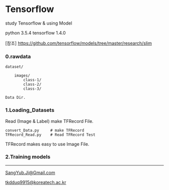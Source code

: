 ﻿# Tensorflow

study Tensorflow & using Model

python 3.5.4
tensorflow 1.4.0

[참조]
https://github.com/tensorflow/models/tree/master/research/slim


### 0.rawdata

    dataset/
        
        images/
            class-1/
            class-2/
            class-3/

    Data Dir.

### 1.Loading_Datasets

Read (Image & Label)  make TFRecord File. 

    convert_Data.py     # make TFRecord
    TFRecord_Read.py    # Read TFRecord Test

TFRecord  makes easy to use Image File.    

### 2.Training models





----------------------------------
SangYub.Ji@Gmail.com

tkdduq9915@koreatech.ac.kr
